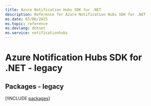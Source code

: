 ```yaml
---
title: Azure Notification Hubs SDK for .NET
description: Reference for Azure Notification Hubs SDK for .NET
ms.date: 03/06/2025
ms.topic: reference
ms.devlang: dotnet
ms.service: notificationhubs
---
```

# Azure Notification Hubs SDK for .NET - legacy
## Packages - legacy
[!INCLUDE [packages](notification-hubs-index.md)]
